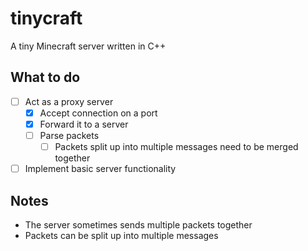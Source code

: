 # tinycraft
A tiny Minecraft server written in C++
  
## What to do
- [ ] Act as a proxy server
  - [x] Accept connection on a port
  - [x] Forward it to a server
  - [ ] Parse packets 
    - [ ] Packets split up into multiple messages need to be merged together
- [ ] Implement basic server functionality  
  
## Notes
* The server sometimes sends multiple packets together
* Packets can be split up into multiple messages